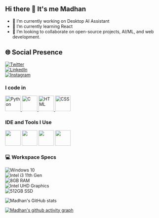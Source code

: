## Hi there 👋 It's me Madhan

- 🔭 I’m currently working on Desktop AI Assistant  
- 🌱 I’m currently learning React  
- 👯 I’m looking to collaborate on open-source projects, AI/ML, and web development.  

## 🌐 Social Presence  
[![Twitter](https://img.shields.io/badge/Twitter-1DA1F2?style=for-the-badge&logo=twitter&logoColor=white)](https://twitter.com/madhan_v1/)  
[![LinkedIn](https://img.shields.io/badge/LinkedIn-0077B5?style=for-the-badge&logo=linkedin&logoColor=white)](https://www.linkedin.com/in/madhanzz/)  
[![Instagram](https://img.shields.io/badge/Instagram-d62976?style=for-the-badge&logo=instagram&logoColor=white)](https://www.instagram.com/madhan_v1/)  

### I code in
<p align="left"> 
    <a href="https://www.python.org/" target="_blank">
        <img height="50" width="50" src="https://img.icons8.com/color/48/000000/python.png" alt="Python" />
    </a>
    <a href="https://www.cprogramming.com/" target="_blank">
        <img height="50" width="50" src="https://img.icons8.com/color/48/000000/c-programming.png" alt="C" />
    </a>
    <a href="https://developer.mozilla.org/en-US/docs/Web/HTML" target="_blank">
        <img height="50" width="50" src="https://img.icons8.com/color/48/000000/html-5.png" alt="HTML" />
    </a>
    <a href="https://developer.mozilla.org/en-US/docs/Web/CSS" target="_blank">
        <img height="50" width="50" src="https://img.icons8.com/color/48/000000/css3.png" alt="CSS" />
    </a>
</p>

### IDE and Tools I Use
<img height="50" width="50" src="https://img.icons8.com/color/48/000000/visual-studio-code-2019.png"/> <img height="50" width="50" src="https://img.icons8.com/color/48/000000/pycharm.png"/>  <img height="50" width="50" src="https://img.icons8.com/dusk/64/000000/anaconda.png"/> <img height="50" src="https://img.icons8.com/officel/480/null/java-eclipse.png"/> 
### 💻 Workspace Specs  
![Windows 10](https://img.shields.io/badge/Windows-10-0078D6?style=for-the-badge&logo=windows&logoColor=white)  
![Intel i3 11th Gen](https://img.shields.io/badge/Intel-Core_i3_11th_Gen-0071C5?style=for-the-badge&logo=intel&logoColor=white)  
![8GB RAM](https://img.shields.io/badge/RAM-8GB-DDC200?style=for-the-badge&logoColor=white)  
![Intel UHD Graphics](https://img.shields.io/badge/GPU-Intel_UHD_Graphics-76B900?style=for-the-badge&logo=intel&logoColor=white)  
![512GB SSD](https://img.shields.io/badge/Storage-512GB_SSD-EC4D37?style=for-the-badge&logoColor=white)  

![Madhan's GitHub stats](https://github-readme-stats-sigma-five.vercel.app/api?username=Madhanzz&theme=dark&show_icons=true&hide=issues,contribs)


[![Madhan's github activity graph](https://github-readme-activity-graph.vercel.app/graph?username=Madhanzz&theme=github&area=true&hide_border=true)](https://github.com/ashutosh00710/github-readme-activity-graph)
